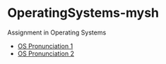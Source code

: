 # OperatingSystems-mysh
Assignment in Operating Systems

- <a href="https://github.com/ProdromosKampouridis/OperatingSystems-mysh/blob/main/Pronunciations/os_project1.pdf">OS Pronunciation 1</a>
- <a href="https://github.com/ProdromosKampouridis/OperatingSystems-mysh/blob/main/Pronunciations/os_project2.pdf">OS Pronunciation 2</a>
